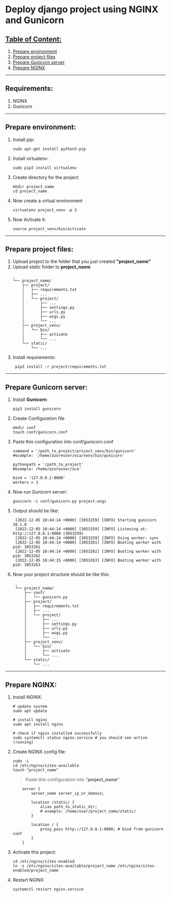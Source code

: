 # Deploy django project using NGINX and Gunicorn

## <ins>Table of Content:<ins>
1. [Prepare environment](#Prepare-environment:)
2. [Prepare project files](#Prepare-project-files:)
3. [Prepare Gunicorn server](#Prepare-Gunicorn-server:)
4. [Prepare NGINX](#Prepare-NGINX:)
<hr>

## Requirements:
1. NGINX
2. Gunicorn
<hr>

## Prepare environment:
1. Install pip:
    ```shell
    sudo apt-get install python3-pip
    ```
2. Install virtualenv:
    ```shell
    sudo pip3 install virtualenv
    ```
3. Create directory for the project:
    ```shell
    mkdir project_name
    cd project_name
    ```
4. Now create a virtual environment
    ```shell
    virtualenv project_venv -p 3
    ```
5. Now Activate it:
    ```shell
    source project_venv/bin/activate
    ```
<hr>

## Prepare project files:
1. Upload project to the folder that you just created **"project_name"**
2. Upload static folder to **project_name**
    ``` 
    .
    └── project_name/
        ├── project/
        │   ├── requirements.txt  
        │   ├── ...
        │   └── project/
        │       ├── ...
        │       ├── settings.py
        │       ├── urls.py
        │       ├── wsgi.py
        │       └── ...
        ├── project_venv/
        │   └── bin/
        │       ├── activate
        │       └── ...
        └── static/
            └── ...
    ```
3. Install requirements:
   ```shell
    pip3 install -r project/requirements.txt
   ```
<hr>

## Prepare Gunicorn server:
1. Install **Gunicorn**:
    ```shell
    pip3 install gunicorn
    ```
2. Create Configuration file
    ```shell
    mkdir conf
    touch conf/gunicorn.conf
    ```
3. Paste this configuration into conf/gunicorn.conf
    ```
    command = '/path_to_project/project_venv/bin/gunicorn'
    #example: '/home/azureuser/oca/venv/bin/gunicorn'
   
    pythonpath = '/path_to_project'
    #example: /home/azureuser/oca'
   
    bind = '127.0.0.1:8000' 
    workers = 3

   ```
4. Now run Gunicorn server:
   ```shell
   gunicorn -c conf/gunicorn.py project.wsgi   
   ```
5. Output should be like:
   ```
    [2022-12-05 10:44:14 +0000] [3053259] [INFO] Starting gunicorn 20.1.0
    [2022-12-05 10:44:14 +0000] [3053259] [INFO] Listening at: http://127.0.0.1:8000 (3053259)
    [2022-12-05 10:44:14 +0000] [3053259] [INFO] Using worker: sync
    [2022-12-05 10:44:14 +0000] [3053261] [INFO] Booting worker with pid: 3053261
    [2022-12-05 10:44:14 +0000] [3053262] [INFO] Booting worker with pid: 3053262
    [2022-12-05 10:44:15 +0000] [3053263] [INFO] Booting worker with pid: 3053263
   ```
6. Now your project structure should be like this:
   ```
    .
    └── project_name/
        ├── conf/
        │   └── gunicorn.py
        ├── project/
        │   ├── requirements.txt  
        │   ├── ...
        │   └── project/
        │       ├── ...
        │       ├── settings.py
        │       ├── urls.py
        │       ├── wsgi.py
        │       └── ...
        ├── project_venv/
        │   └── bin/
        │       ├── activate
        │       └── ...
        └── static/
            └── ...
   ```
<hr>

## Prepare NGINX:
1. Install NGINX:
    ```shell
    # update system
    sudo apt update
    
    # install nginx
    sudo apt install nginx
    
    # check if nginx installed successfully 
    sudo systemctl status nginx.service # you should see active (running)
    ```
2. Create NGINX config file:
    ```shell
    sudo -i
    cd /etc/nginx/sites-available
    touch "project_name"
    ```
    > Paste this configuration into "**project_name**"
    ```
        server {
            server_name server_ip_or_domain;

            location /static/ {
                alias path_to_static_dir;
                # example: /home/user/project_name/static/
            }

            location / {
                proxy_pass http://127.0.0.1:8000; # bind from gunicorn conf
            }
        }
    ```
3. Activate this project:
    ```shell
    cd /etc/nginx/sites-enabled
    ln -s /etc/nginx/sites-available/project_name /etc/nginx/sites-enabled/project_name
    ```
   
4. Restart NGINX:
    ```shell
    systemctl restart nginx.service 
    ```

